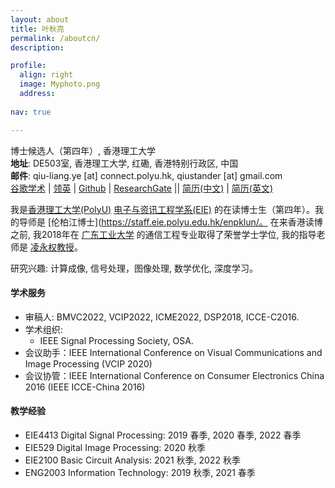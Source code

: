 ```yaml
---
layout: about
title: 叶秋亮
permalink: /aboutcn/
description: 

profile:
  align: right
  image: Myphoto.png
  address: 
  
nav: true

---
```


博士候选人（第四年）, 香港理工大学<br>
**地址**: DE503室, 香港理工大学, 红磡, 香港特别行政区, 中国<br>
**邮件**: qiu-liang.ye [at] connect.polyu.hk, qiustander [at] gmail.com<br>
[谷歌学术](https://scholar.google.com/citations?user=DnMHi80AAAAJ&hl=en&oi=ao) | [领英](https://www.linkedin.com/in/qiuliang-ye-440b85127/) | [Github](https://github.com/Qiustander) | [ResearchGate](https://www.researchgate.net/profile/Qiuliang-Ye) || [简历(中文)](http://qiuliang.site/assets/files/../../../../../assets/files/Curriculum_Vitae_Chinese.pdf) | [简历(英文)](https://qiuliang.site/assets/files/../../../../../assets/files/Curriculum_Vitae.pdf)

我是[香港理工大学(PolyU)](https://www.polyu.edu.hk/) [电子与资讯工程学系(EIE)](https://www.polyu.edu.hk/eie/) 的在读博士生（第四年）。我的导师是 [伦柏江博士](https://staff.eie.polyu.edu.hk/enpklun/。 在来香港读博之前, 我2018年在 [广东工业大学](https://english.gdut.edu.cn/) 的通信工程专业取得了荣誉学士学位, 我的指导老师是 [凌永权教授](https://wkling.gdut.edu.cn/)。

研究兴趣: 计算成像, 信号处理，图像处理, 数学优化, 深度学习。


#### 学术服务

- 审稿人: BMVC2022, VCIP2022, ICME2022, DSP2018, ICCE-C2016.
- 学术组织: 
  - IEEE Signal Processing Society, OSA.
- 会议助手：IEEE International Conference on Visual Communications and Image Processing (VCIP 2020)
- 会议协管：IEEE International Conference on Consumer Electronics China 2016 (IEEE ICCE-China 2016)

#### 教学经验

- EIE4413 Digital Signal Processing: 2019 春季, 2020 春季, 2022 春季
- EIE529 Digital Image Processing: 2020 秋季
- EIE2100 Basic Circuit Analysis: 2021 秋季, 2022 秋季
- ENG2003 Information Technology: 2019 秋季, 2021 春季

